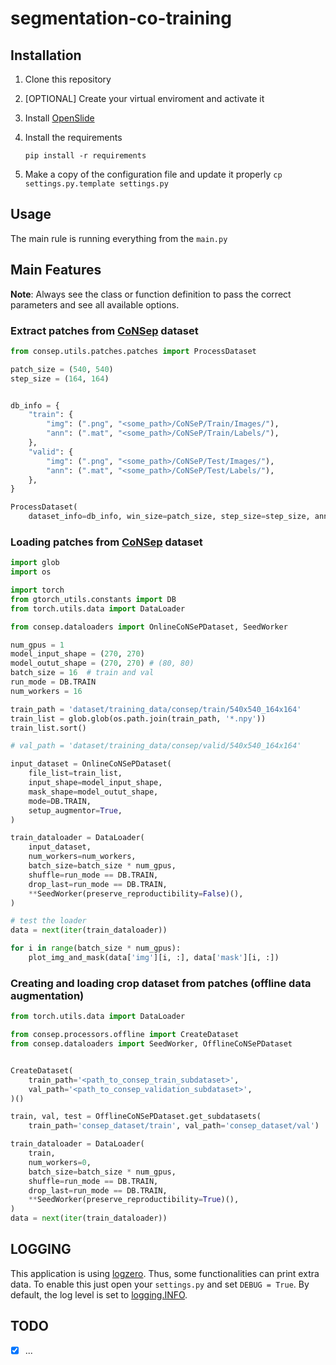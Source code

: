 # segmentation-co-training

## Installation

1. Clone this repository

2. [OPTIONAL] Create your virtual enviroment and activate it

3. Install [OpenSlide](https://openslide.org/download/)

4. Install the requirements

   `pip install -r requirements`

5. Make a copy of the configuration file and update it properly
   `cp settings.py.template settings.py`


## Usage

The main rule is running everything from the `main.py`


## Main Features

**Note**: Always see the class or function definition to pass the correct parameters and see all available options.

### Extract patches from [CoNSep](https://warwick.ac.uk/fac/cross_fac/tia/data/hovernet/) dataset

```python
from consep.utils.patches.patches import ProcessDataset

patch_size = (540, 540)
step_size = (164, 164)


db_info = {
    "train": {
        "img": (".png", "<some_path>/CoNSeP/Train/Images/"),
        "ann": (".mat", "<some_path>/CoNSeP/Train/Labels/"),
    },
    "valid": {
        "img": (".png", "<some_path>/CoNSeP/Test/Images/"),
        "ann": (".mat", "<some_path>/CoNSeP/Test/Labels/"),
    },
}

ProcessDataset(
    dataset_info=db_info, win_size=patch_size, step_size=step_size, ann_percentage=0.3)()
```

### Loading patches from [CoNSep](https://warwick.ac.uk/fac/cross_fac/tia/data/hovernet/) dataset

```python
import glob
import os

import torch
from gtorch_utils.constants import DB
from torch.utils.data import DataLoader

from consep.dataloaders import OnlineCoNSePDataset, SeedWorker

num_gpus = 1
model_input_shape = (270, 270)
model_outut_shape = (270, 270) # (80, 80)
batch_size = 16  # train and val
run_mode = DB.TRAIN
num_workers = 16

train_path = 'dataset/training_data/consep/train/540x540_164x164'
train_list = glob.glob(os.path.join(train_path, '*.npy'))
train_list.sort()

# val_path = 'dataset/training_data/consep/valid/540x540_164x164'

input_dataset = OnlineCoNSePDataset(
    file_list=train_list,
    input_shape=model_input_shape,
    mask_shape=model_outut_shape,
    mode=DB.TRAIN,
    setup_augmentor=True,
)

train_dataloader = DataLoader(
    input_dataset,
    num_workers=num_workers,
    batch_size=batch_size * num_gpus,
    shuffle=run_mode == DB.TRAIN,
    drop_last=run_mode == DB.TRAIN,
    **SeedWorker(preserve_reproductibility=False)(),
)

# test the loader
data = next(iter(train_dataloader))

for i in range(batch_size * num_gpus):
    plot_img_and_mask(data['img'][i, :], data['mask'][i, :])
```

### Creating and loading crop dataset from patches (offline data augmentation)
```python
from torch.utils.data import DataLoader

from consep.processors.offline import CreateDataset
from consep.dataloaders import SeedWorker, OfflineCoNSePDataset


CreateDataset(
    train_path='<path_to_consep_train_subdataset>',
    val_path='<path_to_consep_validation_subdataset>',
)()

train, val, test = OfflineCoNSePDataset.get_subdatasets(
    train_path='consep_dataset/train', val_path='consep_dataset/val')

train_dataloader = DataLoader(
    train,
    num_workers=0,
    batch_size=batch_size * num_gpus,
    shuffle=run_mode == DB.TRAIN,
    drop_last=run_mode == DB.TRAIN,
    **SeedWorker(preserve_reproductibility=True)(),
)
data = next(iter(train_dataloader))
```

## LOGGING
This application is using [logzero](https://logzero.readthedocs.io/en/latest/). Thus, some functionalities can print extra data. To enable this just open your `settings.py` and set `DEBUG = True`. By default, the log level is set to [logging.INFO](https://docs.python.org/2/library/logging.html#logging-levels).


## TODO

- [x] ...

